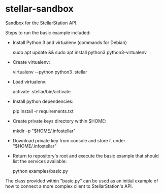 # stellar-sandbox
Sandbox for the StellarStation API.

Steps to run the basic example included:

* Install Python 3 and virtualenv (commands for Debian)

  sudo apt update && sudo apt install python3 python3-virtualenv

* Create virtualenv:

  virtualenv --python python3 .stellar

* Load virtualenv:

  activate .stellar/bin/activate

* Install python dependencies:

  pip install -r requirements.txt

* Create private keys directory within $HOME:

  mkdir -p "$HOME/.infostellar"

* Download private key from console and store it under "$HOME/.infostellar"
* Return to repository's root and execute the basic example that should list
the services available:

  python examples/basic.py

The class provided within "basic.py" can be used as an initial example of how
to connect a more complex client to StellarStation's API.
